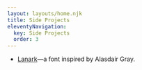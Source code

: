 ```yaml
---
layout: layouts/home.njk
title: Side Projects
eleventyNavigation:
  key: Side Projects
  order: 3
---
```



- [Lanark](https://twitter.com/liamjnugent/status/1240325177805766660)—a font inspired by Alasdair Gray.
